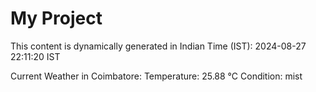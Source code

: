 # My Project

This content is dynamically generated in Indian Time (IST): 2024-08-27 22:11:20 IST


Current Weather in Coimbatore:
Temperature: 25.88 °C
Condition: mist
